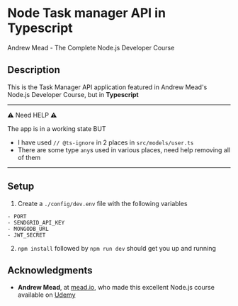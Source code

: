 # Node Task manager API in Typescript

Andrew Mead - The Complete Node.js Developer Course

## Description

This is the Task Manager API application featured in Andrew Mead's Node.js Developer Course, but in **Typescript**

---
⚠️ Need HELP ⚠️


The app is in a working state BUT
- I have used `// @ts-ignore` in 2 places in `src/models/user.ts`
- There are some type `any`s used in various places, need help removing all of them
---
## Setup

1. Create a `./config/dev.env` file with the following variables
```
- PORT
- SENDGRID_API_KEY
- MONGODB_URL
- JWT_SECRET
```
2. `npm install` followed by `npm run dev` should get you up and running

## Acknowledgments

- **Andrew Mead**, at [mead.io](https://mead.io/), who made this excellent Node.js course available on [Udemy](https://www.udemy.com/the-complete-nodejs-developer-course-2/)


